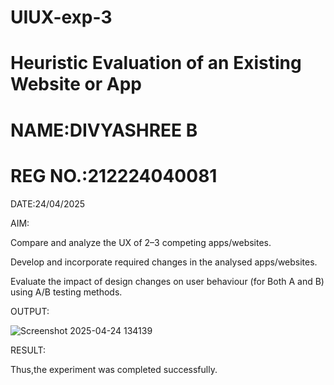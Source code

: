 # UIUX-exp-3

# Heuristic Evaluation of an Existing Website or App

# NAME:DIVYASHREE B

# REG NO.:212224040081

DATE:24/04/2025

AIM:

Compare and analyze the UX of 2–3 competing apps/websites.

Develop and incorporate required changes in the analysed apps/websites.

Evaluate the impact of design changes on user behaviour (for Both A and B) using A/B testing methods.

OUTPUT:

![Screenshot 2025-04-24 134139](https://github.com/user-attachments/assets/320c523d-f7e3-42f0-ae74-920d6d3e2463)

RESULT:

Thus,the experiment was completed successfully.
